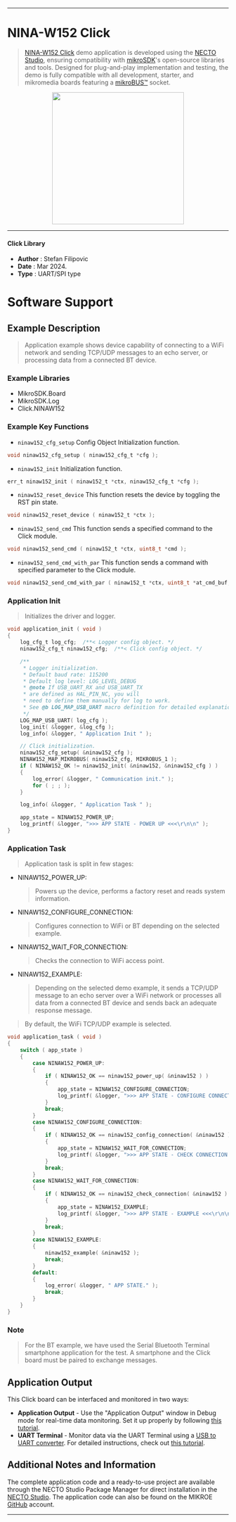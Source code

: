 
---
# NINA-W152 Click

> [NINA-W152 Click](https://www.mikroe.com/?pid_product=MIKROE-6154) demo application is developed using
the [NECTO Studio](https://www.mikroe.com/necto), ensuring compatibility with [mikroSDK](https://www.mikroe.com/mikrosdk)'s
open-source libraries and tools. Designed for plug-and-play implementation and testing, the demo is fully compatible with
all development, starter, and mikromedia boards featuring a [mikroBUS&trade;](https://www.mikroe.com/mikrobus) socket.

<p align="center">
  <img src="https://www.mikroe.com/?pid_product=MIKROE-6154&image=1" height=300px>
</p>

---

#### Click Library

- **Author**        : Stefan Filipovic
- **Date**          : Mar 2024.
- **Type**          : UART/SPI type

# Software Support

## Example Description

> Application example shows device capability of connecting to a WiFi network and
sending TCP/UDP messages to an echo server, or processing data from a connected BT device.

### Example Libraries

- MikroSDK.Board
- MikroSDK.Log
- Click.NINAW152

### Example Key Functions

- `ninaw152_cfg_setup` Config Object Initialization function.
```c
void ninaw152_cfg_setup ( ninaw152_cfg_t *cfg );
```

- `ninaw152_init` Initialization function.
```c
err_t ninaw152_init ( ninaw152_t *ctx, ninaw152_cfg_t *cfg );
```

- `ninaw152_reset_device` This function resets the device by toggling the RST pin state.
```c
void ninaw152_reset_device ( ninaw152_t *ctx );
```

- `ninaw152_send_cmd` This function sends a specified command to the Click module.
```c
void ninaw152_send_cmd ( ninaw152_t *ctx, uint8_t *cmd );
```

- `ninaw152_send_cmd_with_par` This function sends a command with specified parameter to the Click module.
```c
void ninaw152_send_cmd_with_par ( ninaw152_t *ctx, uint8_t *at_cmd_buf, uint8_t *param_buf );
```

### Application Init

> Initializes the driver and logger.

```c
void application_init ( void )
{
    log_cfg_t log_cfg;  /**< Logger config object. */
    ninaw152_cfg_t ninaw152_cfg;  /**< Click config object. */

    /** 
     * Logger initialization.
     * Default baud rate: 115200
     * Default log level: LOG_LEVEL_DEBUG
     * @note If USB_UART_RX and USB_UART_TX 
     * are defined as HAL_PIN_NC, you will 
     * need to define them manually for log to work. 
     * See @b LOG_MAP_USB_UART macro definition for detailed explanation.
     */
    LOG_MAP_USB_UART( log_cfg );
    log_init( &logger, &log_cfg );
    log_info( &logger, " Application Init " );

    // Click initialization.
    ninaw152_cfg_setup( &ninaw152_cfg );
    NINAW152_MAP_MIKROBUS( ninaw152_cfg, MIKROBUS_1 );
    if ( NINAW152_OK != ninaw152_init( &ninaw152, &ninaw152_cfg ) ) 
    {
        log_error( &logger, " Communication init." );
        for ( ; ; );
    }

    log_info( &logger, " Application Task " );

    app_state = NINAW152_POWER_UP;
    log_printf( &logger, ">>> APP STATE - POWER UP <<<\r\n\n" );
}
```

### Application Task

> Application task is split in few stages:
 - NINAW152_POWER_UP: 
   > Powers up the device, performs a factory reset and reads system information.
 - NINAW152_CONFIGURE_CONNECTION: 
   > Configures connection to WiFi or BT depending on the selected example.
 - NINAW152_WAIT_FOR_CONNECTION:
   > Checks the connection to WiFi access point.
 - NINAW152_EXAMPLE:
   > Depending on the selected demo example, it sends a TCP/UDP message to an echo server over a WiFi network or processes all data from a connected BT device and sends back an adequate response message.

> By default, the WiFi TCP/UDP example is selected.

```c
void application_task ( void )
{
    switch ( app_state )
    {
        case NINAW152_POWER_UP:
        {
            if ( NINAW152_OK == ninaw152_power_up( &ninaw152 ) )
            {
                app_state = NINAW152_CONFIGURE_CONNECTION;
                log_printf( &logger, ">>> APP STATE - CONFIGURE CONNECTION <<<\r\n\n" );
            }
            break;
        }
        case NINAW152_CONFIGURE_CONNECTION:
        {
            if ( NINAW152_OK == ninaw152_config_connection( &ninaw152 ) )
            {
                app_state = NINAW152_WAIT_FOR_CONNECTION;
                log_printf( &logger, ">>> APP STATE - CHECK CONNECTION <<<\r\n\n" );
            }
            break;
        }
        case NINAW152_WAIT_FOR_CONNECTION:
        {
            if ( NINAW152_OK == ninaw152_check_connection( &ninaw152 ) )
            {
                app_state = NINAW152_EXAMPLE;
                log_printf( &logger, ">>> APP STATE - EXAMPLE <<<\r\n\n" );
            }
            break;
        }
        case NINAW152_EXAMPLE:
        {
            ninaw152_example( &ninaw152 );
            break;
        }
        default:
        {
            log_error( &logger, " APP STATE." );
            break;
        }
    }
}
```

### Note

> For the BT example, we have used the Serial Bluetooth Terminal smartphone application for the test. A smartphone and the Click board must be paired to exchange messages.

## Application Output

This Click board can be interfaced and monitored in two ways:
- **Application Output** - Use the "Application Output" window in Debug mode for real-time data monitoring.
Set it up properly by following [this tutorial](https://www.youtube.com/watch?v=ta5yyk1Woy4).
- **UART Terminal** - Monitor data via the UART Terminal using
a [USB to UART converter](https://www.mikroe.com/click/interface/usb?interface*=uart,uart). For detailed instructions,
check out [this tutorial](https://help.mikroe.com/necto/v2/Getting%20Started/Tools/UARTTerminalTool).

## Additional Notes and Information

The complete application code and a ready-to-use project are available through the NECTO Studio Package Manager for 
direct installation in the [NECTO Studio](https://www.mikroe.com/necto). The application code can also be found on
the MIKROE [GitHub](https://github.com/MikroElektronika/mikrosdk_click_v2) account.

---
